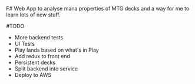 F# Web App to analyse mana properties of MTG decks and a way for me to learn lots of new stuff.

#TODO
- More backend tests
- UI Tests
- Play lands based on what's in Play
- Add redux to front end
- Persistent decks
- Split backend into service
- Deploy to AWS
